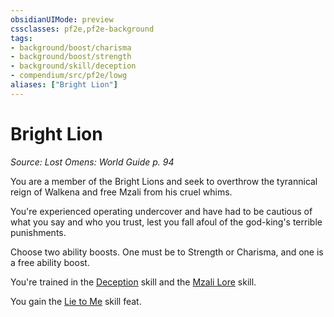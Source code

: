 ```yaml
---
obsidianUIMode: preview
cssclasses: pf2e,pf2e-background
tags:
- background/boost/charisma
- background/boost/strength
- background/skill/deception
- compendium/src/pf2e/lowg
aliases: ["Bright Lion"]
---
```

# Bright Lion
*Source: Lost Omens: World Guide p. 94*  

You are a member of the Bright Lions and seek to overthrow the tyrannical reign of Walkena and free Mzali from his cruel whims.

You're experienced operating undercover and have had to be cautious of what you say and who you trust, lest you fall afoul of the god-king's terrible punishments.

Choose two ability boosts. One must be to Strength or Charisma, and one is a free ability boost.

You're trained in the [Deception](compendium/skills.md#Deception) skill and the [Mzali Lore](compendium/skills.md#Lore) skill.

You gain the [Lie to Me](compendium/feats/lie-to-me.md) skill feat.